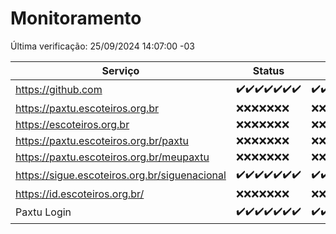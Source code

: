 # Monitoramento

Última verificação: 25/09/2024 14:07:00 -03

|Serviço|Status|Últimas 24h|
|---|---|---|
|https://github.com|<span title="2024-09-18: OK=23">✔️</span><span title="2024-09-19: OK=23">✔️</span><span title="2024-09-20: OK=23">✔️</span><span title="2024-09-21: OK=23">✔️</span><span title="2024-09-22: OK=23">✔️</span><span title="2024-09-23: OK=23">✔️</span><span title="2024-09-24: OK=16">✔️</span>|<span title="24/09/2024 14:07:00 -03 : 200">✔️</span><span title="24/09/2024 15:10:00 -03 : 200">✔️</span><span title="24/09/2024 16:06:00 -03 : 200">✔️</span><span title="24/09/2024 17:09:00 -03 : 200">✔️</span><span title="24/09/2024 18:06:00 -03 : 200">✔️</span><span title="24/09/2024 19:07:00 -03 : 200">✔️</span><span title="24/09/2024 20:07:00 -03 : 200">✔️</span><span title="24/09/2024 21:39:00 -03 : 200">✔️</span><span title="24/09/2024 23:12:00 -03 : 200">✔️</span><span title="25/09/2024 00:16:00 -03 : 200">✔️</span><span title="25/09/2024 01:10:00 -03 : 200">✔️</span><span title="25/09/2024 02:08:00 -03 : 200">✔️</span><span title="25/09/2024 03:11:00 -03 : 200">✔️</span><span title="25/09/2024 04:08:00 -03 : 200">✔️</span><span title="25/09/2024 05:11:00 -03 : 200">✔️</span><span title="25/09/2024 06:08:00 -03 : 200">✔️</span><span title="25/09/2024 07:09:00 -03 : 200">✔️</span><span title="25/09/2024 08:07:00 -03 : 200">✔️</span><span title="25/09/2024 09:15:00 -03 : 200">✔️</span><span title="25/09/2024 10:18:00 -03 : 200">✔️</span><span title="25/09/2024 11:07:00 -03 : 200">✔️</span><span title="25/09/2024 12:08:00 -03 : 200">✔️</span><span title="25/09/2024 13:09:00 -03 : 200">✔️</span><span title="25/09/2024 14:07:00 -03 : 200">✔️</span>|
|https://paxtu.escoteiros.org.br|<span title="2024-09-18: Falhas=23">❌</span><span title="2024-09-19: Falhas=23">❌</span><span title="2024-09-20: Falhas=23">❌</span><span title="2024-09-21: Falhas=23">❌</span><span title="2024-09-22: Falhas=23">❌</span><span title="2024-09-23: Falhas=23">❌</span><span title="2024-09-24: Falhas=16">❌</span>|<span title="24/09/2024 14:07:00 -03 : 403">❌</span><span title="24/09/2024 15:10:00 -03 : 403">❌</span><span title="24/09/2024 16:06:00 -03 : 403">❌</span><span title="24/09/2024 17:09:00 -03 : 403">❌</span><span title="24/09/2024 18:06:00 -03 : 403">❌</span><span title="24/09/2024 19:07:00 -03 : 403">❌</span><span title="24/09/2024 20:07:00 -03 : 403">❌</span><span title="24/09/2024 21:39:00 -03 : 403">❌</span><span title="24/09/2024 23:12:00 -03 : 403">❌</span><span title="25/09/2024 00:16:00 -03 : 403">❌</span><span title="25/09/2024 01:10:00 -03 : 403">❌</span><span title="25/09/2024 02:08:00 -03 : 403">❌</span><span title="25/09/2024 03:11:00 -03 : 403">❌</span><span title="25/09/2024 04:08:00 -03 : 403">❌</span><span title="25/09/2024 05:11:00 -03 : 403">❌</span><span title="25/09/2024 06:08:00 -03 : 403">❌</span><span title="25/09/2024 07:09:00 -03 : 403">❌</span><span title="25/09/2024 08:07:00 -03 : 403">❌</span><span title="25/09/2024 09:15:00 -03 : 403">❌</span><span title="25/09/2024 10:18:00 -03 : 403">❌</span><span title="25/09/2024 11:07:00 -03 : 403">❌</span><span title="25/09/2024 12:08:00 -03 : 403">❌</span><span title="25/09/2024 13:09:00 -03 : 403">❌</span><span title="25/09/2024 14:07:00 -03 : 403">❌</span>|
|https://escoteiros.org.br|<span title="2024-09-18: Falhas=23">❌</span><span title="2024-09-19: Falhas=23">❌</span><span title="2024-09-20: Falhas=23">❌</span><span title="2024-09-21: Falhas=23">❌</span><span title="2024-09-22: Falhas=23">❌</span><span title="2024-09-23: Falhas=23">❌</span><span title="2024-09-24: Falhas=16">❌</span>|<span title="24/09/2024 14:07:00 -03 : 403">❌</span><span title="24/09/2024 15:10:00 -03 : 403">❌</span><span title="24/09/2024 16:06:00 -03 : 403">❌</span><span title="24/09/2024 17:09:00 -03 : 403">❌</span><span title="24/09/2024 18:06:00 -03 : 403">❌</span><span title="24/09/2024 19:07:00 -03 : 403">❌</span><span title="24/09/2024 20:07:00 -03 : 403">❌</span><span title="24/09/2024 21:39:00 -03 : 403">❌</span><span title="24/09/2024 23:12:00 -03 : 403">❌</span><span title="25/09/2024 00:16:00 -03 : 403">❌</span><span title="25/09/2024 01:10:00 -03 : 403">❌</span><span title="25/09/2024 02:08:00 -03 : 403">❌</span><span title="25/09/2024 03:11:00 -03 : 403">❌</span><span title="25/09/2024 04:08:00 -03 : 403">❌</span><span title="25/09/2024 05:11:00 -03 : 403">❌</span><span title="25/09/2024 06:08:00 -03 : 403">❌</span><span title="25/09/2024 07:09:00 -03 : 403">❌</span><span title="25/09/2024 08:07:00 -03 : 403">❌</span><span title="25/09/2024 09:15:00 -03 : 403">❌</span><span title="25/09/2024 10:18:00 -03 : 403">❌</span><span title="25/09/2024 11:07:00 -03 : 403">❌</span><span title="25/09/2024 12:08:00 -03 : 403">❌</span><span title="25/09/2024 13:09:00 -03 : 403">❌</span><span title="25/09/2024 14:07:00 -03 : 403">❌</span>|
|https://paxtu.escoteiros.org.br/paxtu|<span title="2024-09-18: Falhas=23">❌</span><span title="2024-09-19: Falhas=23">❌</span><span title="2024-09-20: Falhas=23">❌</span><span title="2024-09-21: Falhas=23">❌</span><span title="2024-09-22: Falhas=23">❌</span><span title="2024-09-23: Falhas=23">❌</span><span title="2024-09-24: Falhas=16">❌</span>|<span title="24/09/2024 14:07:00 -03 : 403">❌</span><span title="24/09/2024 15:10:00 -03 : 403">❌</span><span title="24/09/2024 16:06:00 -03 : 403">❌</span><span title="24/09/2024 17:09:00 -03 : 403">❌</span><span title="24/09/2024 18:06:00 -03 : 403">❌</span><span title="24/09/2024 19:07:00 -03 : 403">❌</span><span title="24/09/2024 20:07:00 -03 : 403">❌</span><span title="24/09/2024 21:39:00 -03 : 403">❌</span><span title="24/09/2024 23:12:00 -03 : 403">❌</span><span title="25/09/2024 00:16:00 -03 : 403">❌</span><span title="25/09/2024 01:10:00 -03 : 403">❌</span><span title="25/09/2024 02:08:00 -03 : 403">❌</span><span title="25/09/2024 03:11:00 -03 : 403">❌</span><span title="25/09/2024 04:08:00 -03 : 403">❌</span><span title="25/09/2024 05:11:00 -03 : 403">❌</span><span title="25/09/2024 06:08:00 -03 : 403">❌</span><span title="25/09/2024 07:09:00 -03 : 403">❌</span><span title="25/09/2024 08:07:00 -03 : 403">❌</span><span title="25/09/2024 09:15:00 -03 : 403">❌</span><span title="25/09/2024 10:18:00 -03 : 403">❌</span><span title="25/09/2024 11:07:00 -03 : 403">❌</span><span title="25/09/2024 12:08:00 -03 : 403">❌</span><span title="25/09/2024 13:09:00 -03 : 403">❌</span><span title="25/09/2024 14:07:00 -03 : 403">❌</span>|
|https://paxtu.escoteiros.org.br/meupaxtu|<span title="2024-09-18: Falhas=23">❌</span><span title="2024-09-19: Falhas=23">❌</span><span title="2024-09-20: Falhas=23">❌</span><span title="2024-09-21: Falhas=23">❌</span><span title="2024-09-22: Falhas=23">❌</span><span title="2024-09-23: Falhas=23">❌</span><span title="2024-09-24: Falhas=16">❌</span>|<span title="24/09/2024 14:07:00 -03 : 403">❌</span><span title="24/09/2024 15:10:00 -03 : 403">❌</span><span title="24/09/2024 16:06:00 -03 : 403">❌</span><span title="24/09/2024 17:09:00 -03 : 403">❌</span><span title="24/09/2024 18:06:00 -03 : 403">❌</span><span title="24/09/2024 19:07:00 -03 : 403">❌</span><span title="24/09/2024 20:07:00 -03 : 403">❌</span><span title="24/09/2024 21:39:00 -03 : 403">❌</span><span title="24/09/2024 23:12:00 -03 : 403">❌</span><span title="25/09/2024 00:16:00 -03 : 403">❌</span><span title="25/09/2024 01:10:00 -03 : 403">❌</span><span title="25/09/2024 02:08:00 -03 : 403">❌</span><span title="25/09/2024 03:11:00 -03 : 403">❌</span><span title="25/09/2024 04:08:00 -03 : 403">❌</span><span title="25/09/2024 05:11:00 -03 : 403">❌</span><span title="25/09/2024 06:08:00 -03 : 403">❌</span><span title="25/09/2024 07:09:00 -03 : 403">❌</span><span title="25/09/2024 08:07:00 -03 : 403">❌</span><span title="25/09/2024 09:15:00 -03 : 403">❌</span><span title="25/09/2024 10:18:00 -03 : 403">❌</span><span title="25/09/2024 11:07:00 -03 : 403">❌</span><span title="25/09/2024 12:08:00 -03 : 403">❌</span><span title="25/09/2024 13:09:00 -03 : 403">❌</span><span title="25/09/2024 14:07:00 -03 : 403">❌</span>|
|https://sigue.escoteiros.org.br/siguenacional|<span title="2024-09-18: OK=23">✔️</span><span title="2024-09-19: OK=23">✔️</span><span title="2024-09-20: OK=23">✔️</span><span title="2024-09-21: OK=23">✔️</span><span title="2024-09-22: OK=23">✔️</span><span title="2024-09-23: OK=23">✔️</span><span title="2024-09-24: OK=16">✔️</span>|<span title="24/09/2024 14:07:00 -03 : 200">✔️</span><span title="24/09/2024 15:10:00 -03 : 200">✔️</span><span title="24/09/2024 16:06:00 -03 : 200">✔️</span><span title="24/09/2024 17:09:00 -03 : 200">✔️</span><span title="24/09/2024 18:06:00 -03 : 200">✔️</span><span title="24/09/2024 19:07:00 -03 : 200">✔️</span><span title="24/09/2024 20:07:00 -03 : 200">✔️</span><span title="24/09/2024 21:39:00 -03 : 200">✔️</span><span title="24/09/2024 23:12:00 -03 : 200">✔️</span><span title="25/09/2024 00:16:00 -03 : 200">✔️</span><span title="25/09/2024 01:10:00 -03 : 200">✔️</span><span title="25/09/2024 02:08:00 -03 : 200">✔️</span><span title="25/09/2024 03:11:00 -03 : 200">✔️</span><span title="25/09/2024 04:08:00 -03 : 200">✔️</span><span title="25/09/2024 05:11:00 -03 : 200">✔️</span><span title="25/09/2024 06:08:00 -03 : 200">✔️</span><span title="25/09/2024 07:09:00 -03 : 200">✔️</span><span title="25/09/2024 08:07:00 -03 : 200">✔️</span><span title="25/09/2024 09:15:00 -03 : 200">✔️</span><span title="25/09/2024 10:18:00 -03 : 200">✔️</span><span title="25/09/2024 11:07:00 -03 : 200">✔️</span><span title="25/09/2024 12:08:00 -03 : 200">✔️</span><span title="25/09/2024 13:09:00 -03 : 200">✔️</span><span title="25/09/2024 14:07:00 -03 : 200">✔️</span>|
|https://id.escoteiros.org.br/|<span title="2024-09-18: Falhas=23">❌</span><span title="2024-09-19: Falhas=23">❌</span><span title="2024-09-20: Falhas=23">❌</span><span title="2024-09-21: Falhas=23">❌</span><span title="2024-09-22: Falhas=23">❌</span><span title="2024-09-23: Falhas=23">❌</span><span title="2024-09-24: Falhas=16">❌</span>|<span title="24/09/2024 14:07:00 -03 : 403">❌</span><span title="24/09/2024 15:10:00 -03 : 403">❌</span><span title="24/09/2024 16:06:00 -03 : 403">❌</span><span title="24/09/2024 17:09:00 -03 : 403">❌</span><span title="24/09/2024 18:06:00 -03 : 403">❌</span><span title="24/09/2024 19:07:00 -03 : 403">❌</span><span title="24/09/2024 20:07:00 -03 : 403">❌</span><span title="24/09/2024 21:39:00 -03 : 403">❌</span><span title="24/09/2024 23:12:00 -03 : 403">❌</span><span title="25/09/2024 00:16:00 -03 : 403">❌</span><span title="25/09/2024 01:10:00 -03 : 403">❌</span><span title="25/09/2024 02:08:00 -03 : 403">❌</span><span title="25/09/2024 03:11:00 -03 : 403">❌</span><span title="25/09/2024 04:08:00 -03 : 403">❌</span><span title="25/09/2024 05:11:00 -03 : 403">❌</span><span title="25/09/2024 06:08:00 -03 : 403">❌</span><span title="25/09/2024 07:09:00 -03 : 403">❌</span><span title="25/09/2024 08:07:00 -03 : 403">❌</span><span title="25/09/2024 09:15:00 -03 : 403">❌</span><span title="25/09/2024 10:18:00 -03 : 403">❌</span><span title="25/09/2024 11:07:00 -03 : 403">❌</span><span title="25/09/2024 12:08:00 -03 : 403">❌</span><span title="25/09/2024 13:09:00 -03 : 403">❌</span><span title="25/09/2024 14:07:00 -03 : 403">❌</span>|
|Paxtu Login|<span title="2024-09-18: OK=23">✔️</span><span title="2024-09-19: OK=23">✔️</span><span title="2024-09-20: OK=23">✔️</span><span title="2024-09-21: OK=23">✔️</span><span title="2024-09-22: OK=23">✔️</span><span title="2024-09-23: OK=23">✔️</span><span title="2024-09-24: OK=16">✔️</span>|<span title="24/09/2024 14:07:00 -03 : 200">✔️</span><span title="24/09/2024 15:10:00 -03 : 200">✔️</span><span title="24/09/2024 16:06:00 -03 : 200">✔️</span><span title="24/09/2024 17:09:00 -03 : 200">✔️</span><span title="24/09/2024 18:06:00 -03 : 200">✔️</span><span title="24/09/2024 19:07:00 -03 : 200">✔️</span><span title="24/09/2024 20:07:00 -03 : 200">✔️</span><span title="24/09/2024 21:39:00 -03 : 200">✔️</span><span title="24/09/2024 23:12:00 -03 : 200">✔️</span><span title="25/09/2024 00:16:00 -03 : 200">✔️</span><span title="25/09/2024 01:10:00 -03 : 200">✔️</span><span title="25/09/2024 02:08:00 -03 : 200">✔️</span><span title="25/09/2024 03:12:00 -03 : 200">✔️</span><span title="25/09/2024 04:08:00 -03 : 200">✔️</span><span title="25/09/2024 05:11:00 -03 : 200">✔️</span><span title="25/09/2024 06:08:00 -03 : 200">✔️</span><span title="25/09/2024 07:09:00 -03 : 200">✔️</span><span title="25/09/2024 08:07:00 -03 : 200">✔️</span><span title="25/09/2024 09:15:00 -03 : 200">✔️</span><span title="25/09/2024 10:18:00 -03 : 200">✔️</span><span title="25/09/2024 11:07:00 -03 : 200">✔️</span><span title="25/09/2024 12:08:00 -03 : 200">✔️</span><span title="25/09/2024 13:09:00 -03 : 200">✔️</span><span title="25/09/2024 14:07:00 -03 : 200">✔️</span>|
